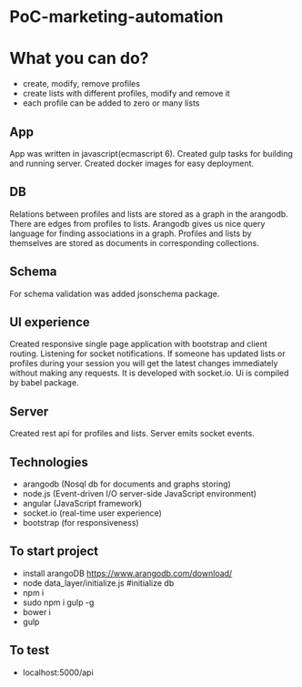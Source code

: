 # PoC-marketing-automation

# What you can do?
- create, modify, remove profiles
- create lists with different profiles, modify and remove it
- each profile can be added to zero or many lists

## App
App was written in javascript(ecmascript 6).
Created gulp tasks for building and running server.
Created docker images for easy deployment.

## DB
Relations between profiles and lists are stored as a graph in the arangodb. There are edges from profiles to lists.
Arangodb gives us nice query language for finding associations in a graph.
Profiles and lists by themselves are stored as documents in corresponding collections.

## Schema
For schema validation was added jsonschema package.

## UI experience
Created responsive single page application with bootstrap and client routing. Listening for socket notifications.
If someone has updated lists or profiles during your session you will get the latest changes immediately without making any requests.
It is developed with socket.io.
Ui is compiled by babel package.

## Server
Created rest api for profiles and lists. Server emits socket events.

## Technologies
- arangodb (Nosql db for documents and graphs storing)
- node.js (Event-driven I/O server-side JavaScript environment)
- angular (JavaScript framework)
- socket.io (real-time user experience)
- bootstrap (for responsiveness)

## To start project
- install arangoDB https://www.arangodb.com/download/
- node data_layer/initialize.js #initialize db
- npm i
- sudo npm i gulp -g
- bower i
- gulp

## To test
- localhost:5000/api